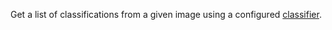 Get a list of classifications from a given image using a configured [classifier](/operate/reference/services/vision/#classifications).
